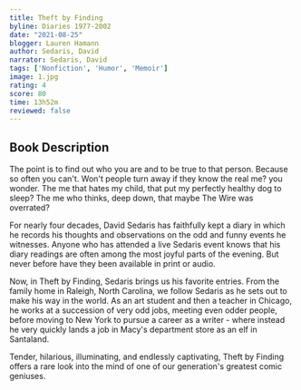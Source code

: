 ```yaml
---
title: Theft by Finding
byline: Diaries 1977-2002
date: "2021-08-25"
blogger: Lauren Hamann
author: Sedaris, David
narrator: Sedaris, David
tags: ['Nonfiction', 'Humor', 'Memoir']
image: 1.jpg
rating: 4
score: 80
time: 13h52m
reviewed: false
---
```


## Book Description

The point is to find out who you are and to be true to that person. Because so often you can't. Won't people turn away if they know the real me? you wonder. The me that hates my child, that put my perfectly healthy dog to sleep? The me who thinks, deep down, that maybe The Wire was overrated?

For nearly four decades, David Sedaris has faithfully kept a diary in which he records his thoughts and observations on the odd and funny events he witnesses. Anyone who has attended a live Sedaris event knows that his diary readings are often among the most joyful parts of the evening. But never before have they been available in print or audio.

Now, in Theft by Finding, Sedaris brings us his favorite entries. From the family home in Raleigh, North Carolina, we follow Sedaris as he sets out to make his way in the world. As an art student and then a teacher in Chicago, he works at a succession of very odd jobs, meeting even odder people, before moving to New York to pursue a career as a writer - where instead he very quickly lands a job in Macy's department store as an elf in Santaland.

Tender, hilarious, illuminating, and endlessly captivating, Theft by Finding offers a rare look into the mind of one of our generation's greatest comic geniuses.